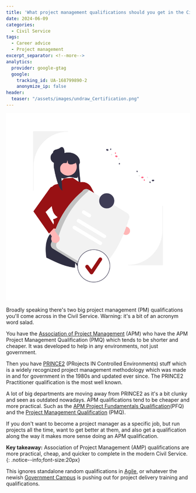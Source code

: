 ```yaml
---
title: 'What project management qualifications should you get in the Civil Service?'
date: 2024-06-09
categories:
  - Civil Service
tags:
  - Career advice
  - Project management
excerpt_separator: <!--more-->
analytics:
  provider: google-gtag
  google:
    tracking_id: UA-168799890-2
    anonymize_ip: false
header:
  teaser: "/assets/images/undraw_Certification.png"
---
```

![](/assets/images/undraw_Certification.png)

Broadly speaking there's two big project management (PM) qualifications you'll come across in the Civil Service. Warning: it's a bit of an acronym word salad.

You have the [Association of Project Management](https://www.apm.org.uk/) (APM) who have the APM Project Management Qualification (PMQ) which tends to be shorter and cheaper. It was developed to help in any environments, not just government.

Then you have [PRINCE2](https://www.prince2.com/uk) (PRojects IN Controlled Environments) stuff which is a widely recognized project management methodology which was made in and for government in the 1980s and updated ever since. The PRINCE2 Practitioner qualification is the most well known.

A lot of big departments are moving away from PRINCE2 as it's a bit clunky and seen as outdated nowadays. APM qualifications tend to be cheaper and more practical. Such as the [APM Project Fundamentals Qualification](https://www.apm.org.uk/qualifications-and-training/project-management-fundamentals/)(PFQ) and the [Project Management Qualification](https://www.apm.org.uk/qualifications-and-training/project-management-qualification/) (PMQ).

If you don't want to become a project manager as a specific job, but run projects all the time, want to get better at them, and also get a qualification along the way it makes more sense doing an APM qualification. 

**Key takeaway:** Association of Project Management (AMP) qualifications are more practical, cheap, and quicker to complete in the modern Civil Service.
{: .notice--info;font-size:20px}

This ignores standalone random qualifications in [Agile](https://www.gov.uk/service-manual/agile-delivery/agile-government-services-introduction), or whatever the newish [Government Campus](https://prospectus.governmentcampus.co.uk/02-project-delivery/) is pushing out for project delivery training and qualifications.
